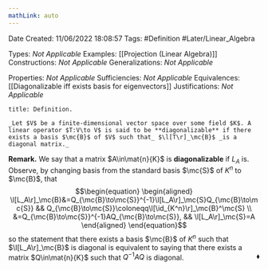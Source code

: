 ```yaml
---
mathLink: auto
---
```


<div class="topSpace"></div>

Date Created: 11/06/2022 18:08:57
Tags: #Definition #Later/Linear_Algebra

Types: _Not Applicable_
Examples: [[Projection (Linear Algebra)]]
Constructions: _Not Applicable_
Generalizations: _Not Applicable_

Properties: _Not Applicable_
Sufficiencies: _Not Applicable_
Equivalences: [[Diagonalizable iff exists basis for eigenvectors]]
Justifications: _Not Applicable_

``` ad-Definition
title: Definition.

_Let $V$ be a finite-dimensional vector space over some field $K$. A linear operator $T:V\to V$ is said to be **diagonalizable** if there exists a basis $\mc{B}$ of $V$ such that_ $\l[T\r]_\mc{B}$ _is a diagonal matrix._

```

**Remark.** We say that a matrix $A\in\mat{n}{K}$ is **diagonalizable** if $L_A$ is. Observe, by changing basis from the standard basis $\mc{S}$ of $K^n$ to $\mc{B}$, that
$$\begin{equation}
    \begin{aligned}
        \l[L_A\r]_\mc{B}&=Q_{\mc{B}\to\mc{S}}^{-1}\l[L_A\r]_\mc{S}Q_{\mc{B}\to\mc{S}} && Q_{\mc{B}\to\mc{S}}\coloneqq\l[\id_{K^n}\r]_\mc{B}^\mc{S} \\
        &=Q_{\mc{B}\to\mc{S}}^{-1}AQ_{\mc{B}\to\mc{S}}, && \l[L_A\r]_\mc{S}=A
    \end{aligned}
\end{equation}$$
so the statement that there exists a basis $\mc{B}$ of $K^n$ such that $\l[L_A\r]_\mc{B}$ is diagonal is equivalent to saying that there exists a matrix $Q\in\mat{n}{K}$ such that $Q^{-1}AQ$ is diagonal.<span style="float:right;">$\blacklozenge$</span>
